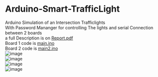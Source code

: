 # Arduino-Smart-TrafficLight
Arduino Simulation of an Intersection Trafficlights  
With Password Mananger for controlling The lights and serial Connection between 2 boards  
a full Description is on [Report.pdf](/Report.pdf)  
Board 1 code is [main.ino](/main.ino)  
Board 2 code is [main2.ino](/main2.ino)  
![image](https://user-images.githubusercontent.com/83987665/212597460-69932b3f-5cf8-4323-84b8-48a7359f4515.png)  
![image](https://user-images.githubusercontent.com/83987665/212597602-18a3e179-cf38-4f9d-85e8-13fd56c9d4cd.png)  
![image](https://user-images.githubusercontent.com/83987665/212597699-c6e358e0-7f4c-4b32-aa9f-74b4a72f04c6.png)  
![image](https://user-images.githubusercontent.com/83987665/212597748-02fd1f81-c32b-4271-b3cf-ced9ef79e303.png)  


